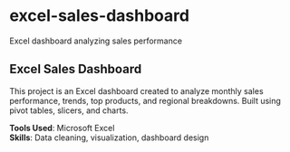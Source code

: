 # excel-sales-dashboard
Excel dashboard analyzing sales performance
## Excel Sales Dashboard

This project is an Excel dashboard created to analyze monthly sales performance, trends, top products, and regional breakdowns. Built using pivot tables, slicers, and charts.

**Tools Used**: Microsoft Excel  
**Skills**: Data cleaning, visualization, dashboard design

